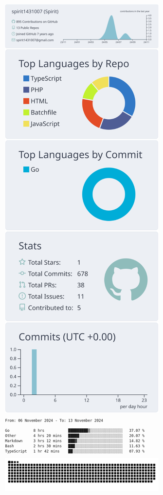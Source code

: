 [![](https://raw.githubusercontent.com/spirit1431007/spirit1431007/master/profile-summary-card-output/nord_bright/0-profile-details.svg)](https://git.io/spiritx)
[![](https://raw.githubusercontent.com/spirit1431007/spirit1431007/master/profile-summary-card-output/nord_bright/1-repos-per-language.svg)](https://git.io/spiritx) [![](https://raw.githubusercontent.com/spirit1431007/spirit1431007/master/profile-summary-card-output/nord_bright/2-most-commit-language.svg)](https://git.io/spiritx)
[![](https://raw.githubusercontent.com/spirit1431007/spirit1431007/master/profile-summary-card-output/nord_bright/3-stats.svg)](https://git.io/spiritx) [![](https://raw.githubusercontent.com/spirit1431007/spirit1431007/master/profile-summary-card-output/nord_bright/4-productive-time.svg)](https://git.io/spiritx)

<!--START_SECTION:waka-->

```txt
From: 06 November 2024 - To: 13 November 2024

Go           8 hrs           █████████▒░░░░░░░░░░░░░░░   37.07 %
Other        4 hrs 20 mins   █████░░░░░░░░░░░░░░░░░░░░   20.07 %
Markdown     3 hrs 12 mins   ███▓░░░░░░░░░░░░░░░░░░░░░   14.82 %
Bash         2 hrs 30 mins   ███░░░░░░░░░░░░░░░░░░░░░░   11.63 %
TypeScript   1 hr 42 mins    ██░░░░░░░░░░░░░░░░░░░░░░░   07.93 %
```

<!--END_SECTION:waka-->

![contribution](https://github.com/spirit1431007/spirit1431007/blob/output/github-contribution-grid-snake.svg)
